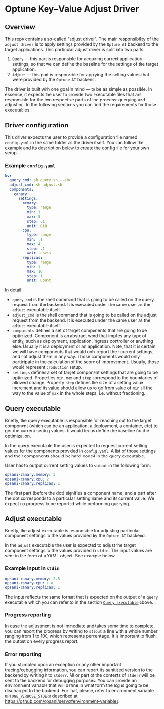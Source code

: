 # Optune Key–Value Adjust Driver
## Overview

This repo contains a so-called "adjust driver". The main responsibility of the `adjust driver` is to apply settings provided by the `Optune AI` backend to the target applications. This particular adjust driver is split into two parts:

1. `Query` — this part is responsible for acquiring current application settings, so that we can define the baseline for the settings of the target application.
2. `Adjust` — this part is responsible for applying the setting values that were provided by the `Optune AI` backend.

The driver is built with one goal in mind — to be as simple as possible. In essence, it expects the user to provide two executable files that are responsible for the two respective parts of the process: querying and adjusting. In the following sections you can find the requirements for those executables.

## Driver configuration

This driver expects the user to provide a configuration file named `config.yaml` in the same folder as the driver itself. You can follow the example and its description below to create the config file for your own setup.

### Example `config.yaml`
```yaml
kv:
  query_cmd: sh query.sh --abc
  adjust_cmd: sh adjust.sh
  components:
    canary:
      settings:
        memory:
          type: range
          min: 1
          max: 5
          step: .1
          unit: GiB
        cpu:
          type: range
          min: .1
          max: 4
          step: .1
          unit: Cores
        replicas:
          type: range
          min: 1
          max: 10
          step: 1
          unit: Count
```

In detail:
* `query_cmd` is the shell command that is going to be called on the query request from the backend. It is executed under the same user as the `adjust` executable itself.
* `adjust_cmd` is the shell command that is going to be called on the adjust request from the backend. It is executed under the same user as the `adjust` executable itself.
* `components` defines a set of target components that are going to be optimized. Component is an abstract word that implies any type of entity, such as deployment, application, ingress controller or anything else. Usually it is a deployment or an application. Note, that it is certain we will have components that would only report their current settings, and not adjust them in any way. Those components would only participate in the calculation of the score of improvement. Usually, those would represent `production` setup.
* `settings` defines a set of target component settings that are going to be optimized. Properties `min`, `max` and `step` correspond to the boundaries of allowed change. Property `step` defines the size of a setting value increment and its value should allow us to go from value of `min` all the way to the value of `max` in the whole steps, i.e. without fractioning.

## Query executable

Briefly, the query executable is responsible for reaching out to the target component (which can be an application, a deployment, a container, etc) to get the current setting values. It would let us define the baseline for the optimization.

In the query executable the user is expected to request current setting values for the components provided in `config.yaml`. A list of those settings and their components should be hard-coded in the query executable.

User has to output current setting values to `stdout` in the following form:
```yaml
opsani-canary.memory: 3
opsani-canary.cpu: 2
opsani-canary.replicas: 1
```

The first part (before the dot) signifies a component name, and a part after the dot corresponds to a particular setting name and its current value. We expect no progress to be reported while performing querying.

## Adjust executable

Briefly, the adjust executable is responsible for adjusting particular component settings to the values provided by the `Optune AI` backend.

In the `adjust` executable the user is expected to adjust the target component settings to the values provided in `stdin`. The input values are sent in the form of a YAML object. See example below.

### Example input in `stdin`

```yaml
opsani-canary.memory: 2.5
opsani-canary.cpu: 1.8
opsani-canary.replicas: 1
```

The input reflects the same format that is expected on the output of a `query` executable which you can refer to in the section [`Query executable`](#query-executable) above.

### Progress reporting

In case the adjustment is not immediate and takes some time to complete, you can report the progress by writing to `stdout` a line with a whole number ranging from 1 to 100, which represents percentage. It is important to flush the output on every progress report.

### Error reporting

If you stumbled upon an exception or any other important tracing/debugging information, you can report its sanitized version to the backend by writing it to `stderr`. All or part of the contents of `stderr` will be sent to the backend for debugging purposes. You can provide an environment variable that will define in what form the log is going to be discharged to the backend. For that, please, refer to environment variable `OPTUNE_VERBOSE_STDERR` described at https://github.com/opsani/servo#environment-variables.
